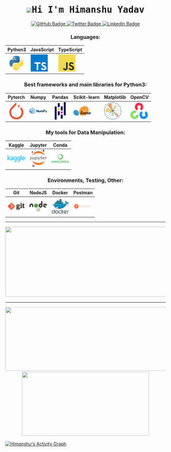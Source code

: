 <samp>
    <h1 align="center"><img src="https://raw.githubusercontent.com/MartinHeinz/MartinHeinz/master/wave.gif" width="32px">Hi I'm Himanshu Yadav </h1>
</samp>

<div align="center">
  <a href="https://github.com/yhimanshu22/github-readme-stats">
    <img src="https://img.shields.io/badge/GitHub-yhimanshu22-blue?style=flat-square&logo=github" alt="GitHub Badge">
  </a>
  <a href="https://twitter.com/yhimanshu22456">
    <img src="https://img.shields.io/badge/Twitter-yhimanshu22456-blue?style=flat-square&logo=twitter" alt="Twitter Badge">
  </a>
  <a href="https://www.linkedin.com/in/yhimanshu22">
    <img src="https://img.shields.io/badge/LinkedIn-yhimanshu22-blue?style=flat-square&logo=linkedin" alt="LinkedIn Badge">
  </a>
</div>



<div align="center">
  
### Languages:

| Python3 | JavaScript | TypeScript | 
|----------|----------|----------|
|  <img src="https://github.com/devicons/devicon/blob/master/icons/python/python-original.svg" title="Python"  alt="Python" width="55" height="55"/> |  <img src="https://github.com/devicons/devicon/blob/master/icons/typescript/typescript-original.svg" title="TypeScript"  alt="TypeScript" width="55" height="55"/> |  <img src="https://github.com/devicons/devicon/blob/master/icons/javascript/javascript-original.svg" title="JavaScript" alt="JavaScript" width="55" height="55"/> |

  
### Best frameworks and main libraries for Python3:

| Pytorch | Numpy | Pandas | Scikit-learn | Matplotlib | OpenCV |
|----------|----------|----------|----------|----------|----------|
|  <img src="https://github.com/devicons/devicon/blob/master/icons/pytorch/pytorch-original.svg" title="Pytorch"  alt="Pytorch" width="55" height="55"/>|  <img src="https://github.com/devicons/devicon/blob/master/icons/numpy/numpy-original-wordmark.svg" title="Numpy" alt="Numpy" width="55" height="55"/>|  <img src="https://github.com/devicons/devicon/blob/master/icons/pandas/pandas-original.svg" title="Pandas" alt="Pandas" width="55" height="55"/>|  <img src="https://github.com/devicons/devicon/blob/master/icons/scikitlearn/scikitlearn-original.svg" title="Scikit-learn" alt="Scikit-learn" width="55" height="55"/>|  <img src="https://github.com/devicons/devicon/blob/master/icons/matplotlib/matplotlib-original.svg" title="Matplotlib" alt="Matplotlib" width="55" height="55"/>| <img src="https://github.com/devicons/devicon/blob/master/icons/opencv/opencv-original.svg" title="OpenCV" alt="OpenCV" width="55" height="55"/>|

### My tools for Data Manipulation:

| Kaggle | Jupyter | Conda |
|----------|----------|----------|
| <img src="https://github.com/devicons/devicon/blob/master/icons/kaggle/kaggle-original-wordmark.svg" title="Kaggle" alt="Kaggle" width="55" height="55"/> | <img src="https://github.com/devicons/devicon/blob/master/icons/jupyter/jupyter-original-wordmark.svg" title="Jupyter" alt="Jupyter" width="55" height="55"/> | <img src="https://github.com/devicons/devicon/blob/master/icons/anaconda/anaconda-original-wordmark.svg" title="Anaconda" alt="Conda" width="55" height="55"/> |

### Environments, Testing, Other:

| Git | NodeJS | Docker | Postman |
|----------|----------|----------|----------|
| <img src="https://github.com/devicons/devicon/blob/master/icons/git/git-original-wordmark.svg" title="Git" alt="Git" width="55" height="55"/> | <img src="https://github.com/devicons/devicon/blob/master/icons/nodejs/nodejs-original-wordmark.svg" title="NodeJS" alt="NodeJS" width="55" height="55"/> | <img src="https://github.com/devicons/devicon/blob/master/icons/docker/docker-original-wordmark.svg" title="Docker" alt="Docker" width="55" height="55"/> | <img src="https://github.com/devicons/devicon/blob/master/icons/postman/postman-original-wordmark.svg" title="Postman" alt="Postman" width="55" height="55"/> |


</div>

---

  
<p align="center">
  <img width="800" height="220" src="https://streak-stats.demolab.com?user=yhimanshu22&theme=highcontrast&hide_border=true&border_radius=5&card_width=800">
</p>


---

<p align="center">
  <img width="600" height="200" src="https://github-readme-stats.vercel.app/api?username=yhimanshu22&show_icons=true&theme=vision-friendly-dark">
  <img width="400" height="200" src="https://github-readme-stats.vercel.app/api/top-langs/?username=yhimanshu22&size_weight=0.15&count_weight=0.5&layout=compact&theme=vision-friendly-dark">
</p>
 
<a href="https://github-readme-activity-graph.vercel.app/graph?username=yhimanshu22"><img title="Daily Contribution Frequency of Last 31 Days" alt="Himanshu's Activity Graph" src="https://github-readme-activity-graph.vercel.app/graph?username=yhimanshu22&bg_color=0D1117&color=5BCDEC&line=5BCDEC&point=FFFFFF&hide_border=true" /></a>






